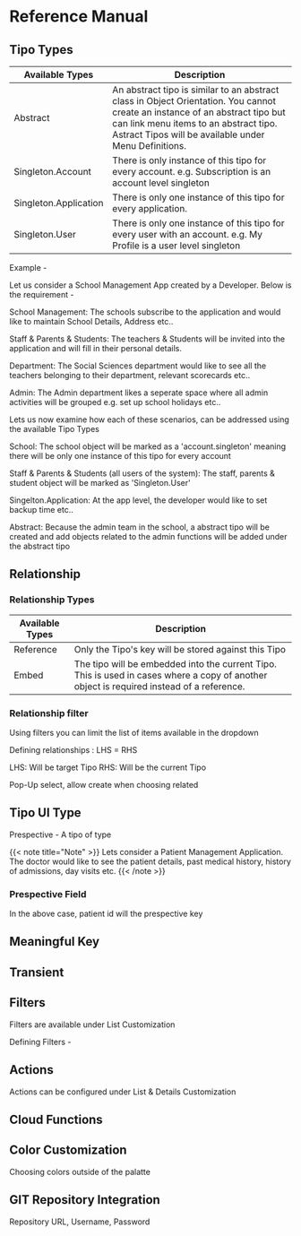 # Reference Manual

## Tipo Types

Available Types |  Description 
------------ | ------------
Abstract | An abstract tipo is similar to an abstract class in Object Orientation. You cannot create an instance of an abstract tipo but can link menu items to an abstract tipo. Astract Tipos will be available under Menu Definitions.
Singleton.Account | There is only instance of this tipo for every account. e.g. Subscription is an account level singleton
Singleton.Application | There is only one instance of this tipo for every application. 
Singleton.User | There is only one instance of this tipo for every user with an account. e.g. My Profile is a user level singleton

Example - 

Let us consider a School Management App created by a Developer. Below is the requirement - 

School Management: The schools subscribe to the application and would like to maintain School Details, Address etc..

Staff & Parents & Students: The teachers & Students will be invited into the application and will fill in their personal details.

Department: The Social Sciences department would like to see all the teachers belonging to their department, relevant scorecards etc..

Admin: The Admin department likes a seperate space where all admin activities will be grouped e.g. set up school holidays etc..

Lets us now examine how each of these scenarios, can be addressed using the available Tipo Types

School: The school object will be marked as a 'account.singleton' meaning there will be only one instance of this tipo for every account

Staff & Parents & Students (all users of the system): The staff, parents & student object will be marked as 'Singleton.User'


Singelton.Application: At the app level, the developer would like to set backup time etc..


Abstract: Because the admin team in the school, a abstract tipo will be created and add objects related to the admin functions will be added under the abstract tipo



## Relationship

### Relationship Types

Available Types |  Description 
------------ | ------------
Reference | Only the Tipo's key will be stored against this Tipo
Embed | The tipo will be embedded into the current Tipo. This is used in cases where a copy of another object is required instead of a reference. 


### Relationship filter

Using filters you can limit the list of items available in the dropdown

Defining relationships : LHS = RHS

LHS: Will be target Tipo
RHS: Will be the current Tipo

Pop-Up select, allow create when choosing related

## Tipo UI Type
Prespective - A tipo of type

{{< note title="Note" >}}
Lets consider a Patient Management Application. The doctor would like to see the patient details, past medical history, history of admissions, day visits etc. 
{{< /note >}}


### Prespective Field
In the above case, patient id will the prespective key


## Meaningful Key



## Transient 


## Filters

Filters are available under List Customization

Defining Filters - 



## Actions

Actions can be configured under List & Details Customization


## Cloud Functions



## Color Customization

Choosing colors outside of the palatte 




## GIT Repository Integration

Repository URL, Username, Password













